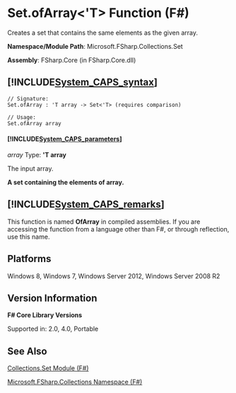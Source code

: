 # Set.ofArray<'T> Function (F#)

Creates a set that contains the same elements as the given array.

**Namespace/Module Path**: Microsoft.FSharp.Collections.Set

**Assembly**: FSharp.Core (in FSharp.Core.dll)


## [!INCLUDE[System_CAPS_syntax](//System/Token/System_CAPS_syntax_md.md)]

```
// Signature:
Set.ofArray : 'T array -> Set<'T> (requires comparison)

// Usage:
Set.ofArray array
```

#### [!INCLUDE[System_CAPS_parameters](//System/Token/System_CAPS_parameters_md.md)]
*array*
Type: **'T array**


The input array.



**A set containing the elements of array.**
## [!INCLUDE[System_CAPS_remarks](//System/Token/System_CAPS_remarks_md.md)]
This function is named **OfArray** in compiled assemblies. If you are accessing the function from a language other than F#, or through reflection, use this name.


## Platforms
Windows 8, Windows 7, Windows Server 2012, Windows Server 2008 R2


## Version Information
**F# Core Library Versions**

Supported in: 2.0, 4.0, Portable




## See Also
[Collections.Set Module &#40;F&#35;&#41;](Collections.Set+Module+28%F%2329%.md)

[Microsoft.FSharp.Collections Namespace &#40;F&#35;&#41;](Microsoft.FSharp.Collections+Namespace+28%F%2329%.md)

